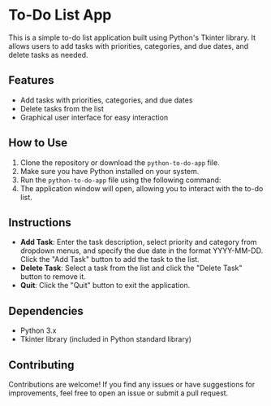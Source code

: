 # To-Do List App

This is a simple to-do list application built using Python's Tkinter library. It allows users to add tasks with priorities, categories, and due dates, and delete tasks as needed.

## Features

- Add tasks with priorities, categories, and due dates
- Delete tasks from the list
- Graphical user interface for easy interaction

## How to Use

1. Clone the repository or download the `python-to-do-app` file.
2. Make sure you have Python installed on your system.
3. Run the `python-to-do-app` file using the following command:
4. The application window will open, allowing you to interact with the to-do list.

## Instructions

- **Add Task**: Enter the task description, select priority and category from dropdown menus, and specify the due date in the format YYYY-MM-DD. Click the "Add Task" button to add the task to the list.
- **Delete Task**: Select a task from the list and click the "Delete Task" button to remove it.
- **Quit**: Click the "Quit" button to exit the application.

## Dependencies

- Python 3.x
- Tkinter library (included in Python standard library)

## Contributing

Contributions are welcome! If you find any issues or have suggestions for improvements, feel free to open an issue or submit a pull request.
